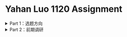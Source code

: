 # Yahan Luo 1120 Assignment
<details>
<summary> Part 1：选题方向 </summary>
  
### 选题方向
* 由于这一次可以自选题目！我想做一点自己喜欢的：不出所料的话应该是 **和文学/艺术相关** 的。
* **最开始** 比较想做的是 **书的可视化** ，因为一直对于某几本书怀着无比的热爱，这种热爱哪怕写了长篇大论的读后感也没办法纾解。**爱它就把它可视化吧！**
* 然而，现在我看到的而言，书籍的可视化实在是少数派。为何？**没有用。**
  * 为什么叫新闻？必定有异于常理的新鲜事，但是一本书，怎么体现它的新鲜事？这还是新闻吗？
  * 为什么叫数据新闻？数据呢？**词频分析？人物关系？**
  * 最后，到底为什么要做呢？一本书可以直接阅读。做一本书的可视化，不就是为了可视化而可视化吗？
* 针对最后一个问题，我甚至有点膨胀。**在将来，可视化会不会变成一种新的艺术形式？** 类似于视觉小说那样，以网页为基础，综合各种媒体形式（文图表音视频），游走于电影、游戏的边缘，将信息的理解难度降低。
* 扯远了。
* 无论如何，先定下来这个题了。不是万事万物都要有用的，能在一个允许无用的场合正大光明无用一下，太奢侈了。
* 具体做哪本书还没有确定，现在比较想做的**《All the light we cannot see》**。原因是太喜欢这本书。
* 如果找不到好的切入点，肯定还要换。
</details>

<details>
<summary> Part 2：前期调研 </summary>
  
### 前期调研
Hamilton :The Pudding 
https://pudding.cool/2017/03/hamilton/
分析对象： 唱段、台词
分析角度： 以主角为线索、以人物关系为切入 、主题
呈现 ： 一个唱段就是一个点
技术： 可交互（盲猜D3）

Game of Thrones：
1.“Wind & Words”
http://beta.wind-and-words.com/
分析对象：权游剧本中的台词
分析角度：四个板块——人物关系、剧集关键词、人物心情、剧集语言特点
呈现：以人物为中心
技术：可交互——不知道
2.网易数读
http://data.163.com/19/0506/11/EEG62I8S000181IU.html
分析对象：权游中330例人物死亡（数据来源于一篇发表在《伤害流行病学》上的人口学论文：“Death is certain, the time is not.”）
分析角度：死了多少人，怎么死的，谁杀的，死在哪里......
呈现：图文（排版长图，还蛮精致的） 
技术：不可交互 （我可以！）
3.Washington Post
https://www.washingtonpost.com/graphics/entertainment/game-of-thrones/
分析对象：权游中6887例死亡（包括死马死狗鸽子）
分析角度：所在剧集，死亡细节，死亡地点，死亡地图
呈现：以每一集为数据库，用emoji来表示
技术：可交互 （盲猜不出来）
4.NYT：“Good Evil Ugly Beautiful”
https://www.nytimes.com/interactive/2017/08/09/upshot/game-of-thrones-chart.html
分析对象：一次关于权游主要人物的大型民意调查
分析角度：如题所示
呈现：一张坐标轴表
技术：可交互 盲猜python
    
漫威宇宙：“The Straight Times”
https://graphics.straitstimes.com/STI/STIMEDIA/Interactives/2018/04/marvel-cinematic-universe-whos-who-interactive/index.html
分析对象：漫威电影集
分析角度：人物身份、关系、扮演者
呈现：搭建人物关系网
技术：可交互，太难了，不可能

百变小樱：“Card captor Sakura”
http://www.datasketch.es/june/code/nadieh/
分析对象：动画 共50集
分析角度：每一集的特点、封面配色、每一集包含的主要人物、人物间的关系
呈现：一个层层嵌套的弦图
技术：可交互（看起来不算难）

Star Wars：（DT财经）
http://assets.dtcj.com/visualization/star_war/index.html
分析对象：星球大战电影集
分析角度：人物身份、关系、星球、交通工具（好魔性啊）
呈现：搭建的人物关系网
技术：和漫威一样的

红楼梦：做的太好 是我不配
1. 一个开源的网站：
https://zhuanlan.zhihu.com/p/44584551
分析对象：红楼梦的原文和87版电视剧
分析角度：人物介绍、人物关系、剧照、主要地点、主要情节事件
呈现：搭建的人物关系网
技术：在Github上公开了源代码
2. DT财经：
https://zhuanlan.zhihu.com/p/31291846
分析对象：红楼梦的原文
分析角度：文本分析（词频分析、影响因素）
呈现：图文（软件直接生成）
技术：盲猜Python
</details>

  
  
